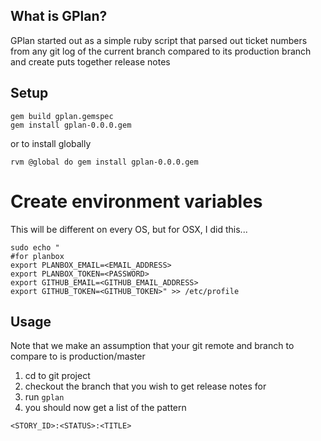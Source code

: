 ## What is GPlan?

GPlan started out as a simple ruby script that parsed out ticket numbers
from any git log of the current branch compared to its production branch
and create puts together release notes

## Setup

    gem build gplan.gemspec
    gem install gplan-0.0.0.gem

or to install globally

    rvm @global do gem install gplan-0.0.0.gem

# Create environment variables

This will be different on every OS, but for OSX, I did this...

    sudo echo "
    #for planbox
    export PLANBOX_EMAIL=<EMAIL_ADDRESS>
    export PLANBOX_TOKEN=<PASSWORD>
    export GITHUB_EMAIL=<GITHUB_EMAIL_ADDRESS>
    export GITHUB_TOKEN=<GITHUB_TOKEN>" >> /etc/profile

## Usage

Note that we make an assumption that your git remote and branch to compare to is production/master

1. cd to git project
2. checkout the branch that you wish to get release notes for
3. run `gplan`
4. you should now get a list of the pattern

```
<STORY_ID>:<STATUS>:<TITLE>
```
